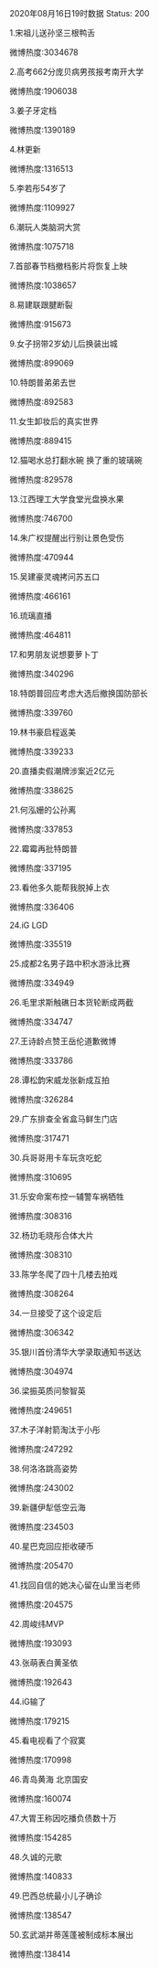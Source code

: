 2020年08月16日19时数据
Status: 200

1.宋祖儿送孙坚三根鸭舌

微博热度:3034678

2.高考662分庞贝病男孩报考南开大学

微博热度:1906038

3.姜子牙定档

微博热度:1390189

4.林更新

微博热度:1316513

5.李若彤54岁了

微博热度:1109927

6.潮玩人类脑洞大赏

微博热度:1075718

7.首部春节档撤档影片将恢复上映

微博热度:1038657

8.易建联跟腱断裂

微博热度:915673

9.女子拐带2岁幼儿后换装出城

微博热度:899069

10.特朗普弟弟去世

微博热度:892583

11.女生卸妆后的真实世界

微博热度:889415

12.猫喝水总打翻水碗 换了重的玻璃碗

微博热度:829578

13.江西理工大学食堂光盘换水果

微博热度:746700

14.朱广权提醒出行别让景色受伤

微博热度:470944

15.吴建豪灵魂拷问苏五口

微博热度:466161

16.琉璃直播

微博热度:464811

17.和男朋友说想要萝卜丁

微博热度:340296

18.特朗普回应考虑大选后撤换国防部长

微博热度:339760

19.林书豪启程返美

微博热度:339233

20.直播卖假潮牌涉案近2亿元

微博热度:338625

21.何泓姗的公孙离

微博热度:337853

22.霉霉再批特朗普

微博热度:337195

23.看他多久能帮我脱掉上衣

微博热度:336406

24.iG LGD

微博热度:335519

25.成都2名男子路中积水游泳比赛

微博热度:334949

26.毛里求斯触礁日本货轮断成两截

微博热度:334747

27.王诗龄点赞王岳伦道歉微博

微博热度:333786

28.谭松韵宋威龙张新成互拍

微博热度:326284

29.广东排查全省盒马鲜生门店

微博热度:317471

30.兵哥哥用卡车玩贪吃蛇

微博热度:310695

31.乐安命案布控一辅警车祸牺牲

微博热度:308316

32.杨玏毛晓彤合体大片

微博热度:308310

33.陈学冬爬了四十几楼去拍戏

微博热度:308264

34.一旦接受了这个设定后

微博热度:306342

35.银川首份清华大学录取通知书送达

微博热度:304974

36.梁振英质问黎智英

微博热度:249651

37.木子洋射箭淘汰于小彤

微博热度:247292

38.何洛洛跳高姿势

微博热度:243002

39.新疆伊犁低空云海

微博热度:234503

40.星巴克回应拒收硬币

微博热度:205470

41.找回自信的她决心留在山里当老师

微博热度:204575

42.周峻纬MVP

微博热度:193093

43.张萌表白黄圣依

微博热度:192643

44.iG输了

微博热度:179215

45.看电视看了个寂寞

微博热度:170998

46.青岛黄海 北京国安

微博热度:160074

47.大胃王称因吃播负债数十万

微博热度:154285

48.久诚的元歌

微博热度:140833

49.巴西总统最小儿子确诊

微博热度:138547

50.玄武湖并蒂莲蓬被制成标本展出

微博热度:138414

